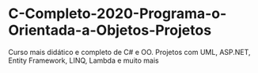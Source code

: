 # C-Completo-2020-Programa-o-Orientada-a-Objetos-Projetos

Curso mais didático e completo de C# e OO. Projetos com UML, ASP.NET, Entity Framework, LINQ, Lambda e muito mais
